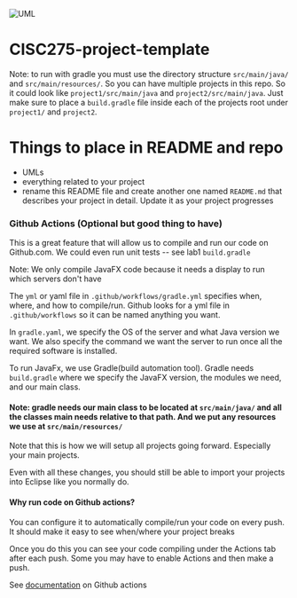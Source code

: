![UML](https://user-images.githubusercontent.com/79106158/116423503-bdaa5f80-a80e-11eb-92a4-66d232b0ec9a.png)
# CISC275-project-template

Note: to run with gradle you must use the directory structure `src/main/java/` and `src/main/resources/`. So you can have multiple projects in this repo. So it could look like `project1/src/main/java` and `project2/src/main/java`. Just make sure to place a `build.gradle` file inside each of the projects root under `project1/` and `project2`.

# Things to place in README and repo
- UMLs
- everything related to your project
- rename this README file and create another one named `README.md` that describes your project in detail. Update it as your project progresses

### Github Actions (Optional but good thing to have)

This is a great feature that will allow us to compile and run our code on Github.com. We could even run unit tests -- see lab1 `build.gradle`

Note: We only compile JavaFX code because it needs a display to run which servers don't have

The `yml` or yaml file in `.github/workflows/gradle.yml` specifies when, where, and how to compile/run. Github looks for a yml file in `.github/workflows` so it can be named anything you want.

In `gradle.yaml`, we specify the OS of the server and what Java version we want. We also specify the command we want the server to run once all the required software is installed.

To run JavaFx, we use Gradle(build automation tool). Gradle needs `build.gradle` where we specify the JavaFX version, the modules we need, and our main class.

#### Note: gradle needs our main class to be located at `src/main/java/` and all the classes main needs relative to that path. And we put any resources we use at `src/main/resources/`

Note that this is how we will setup all projects going forward. Especially your main projects.

Even with all these changes, you should still be able to import your projects into Eclipse like you normally do.

#### Why run code on Github actions?

You can configure it to automatically compile/run your code on every push. It should make it easy to see when/where your project breaks

Once you do this you can see your code compiling under the Actions tab after each push. Some you may have to enable Actions and then make a push.  

See [documentation](https://docs.github.com/en/free-pro-team@latest/actions) on Github actions
